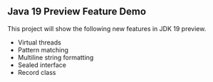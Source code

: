 ## Java 19 Preview Feature Demo

This project will show the following new features in JDK 19 preview.

- Virtual threads
- Pattern matching
- Multiline string formatting
- Sealed interface
- Record class